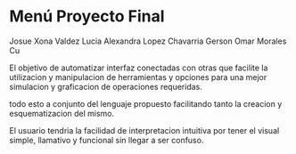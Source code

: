 # Menú Proyecto Final

Josue Xona Valdez
Lucia Alexandra Lopez Chavarria
Gerson Omar Morales Cu

El objetivo de automatizar interfaz conectadas con otras que facilite la utilizacion y manipulacion de herramientas y opciones para una mejor simulacion y graficacion de operaciones requeridas.

todo esto a conjunto del lenguaje propuesto facilitando tanto la creacion y esquematizacion del mismo.

El usuario tendria la facilidad de interpretacion intuitiva por tener el visual simple, llamativo y funcional sin llegar a ser confuso.

